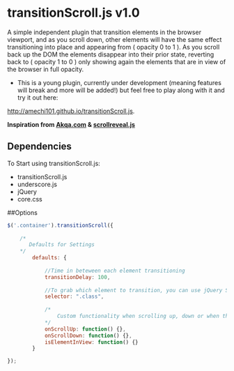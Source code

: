 transitionScroll.js v1.0
=======================

A simple independent plugin that transition elements in the browser viewport, and as you scroll down, other elements will have the same effect transitioning into place and appearing from ( opacity 0 to 1 ). As you scroll back up the DOM the elements disappear into their prior state, reverting back to ( opacity 1 to 0 ) only showing again the elements that are in view of the browser in full opacity. 

- This is a young plugin, currently under development (meaning features will break and more will be added!) but feel free to play along with it and try it out here:

http://amechi101.github.io/transitionScroll.js. 


**Inspiration from [Akqa.com](http://www.akqa.com/) & [scrollreveal.js](http://scrollrevealjs.org/)**

Dependencies
------------
To Start using transitionScroll.js:
<ul>
	<li> transitionScroll.js </li>
	<li> underscore.js </li>
	<li> jQuery </li>
	<li> core.css </li>
</ul>

##Options

```js
$('.container').transitionScroll({
	
	/*
       Defaults for Settings
    */
        defaults: {
            
            //Time in beteween each element transitioning
            transitionDelay: 100,
             
            //To grab which element to transition, you can use jQuery Selector
            selector: ".class",
         
            /*
            	Custom functionality when scrolling up, down or when the elements are in view. 
            */
            onScrollUp: function() {},
            onScrollDown: function() {},
            isElementInView: function() {}
        }

});
```
